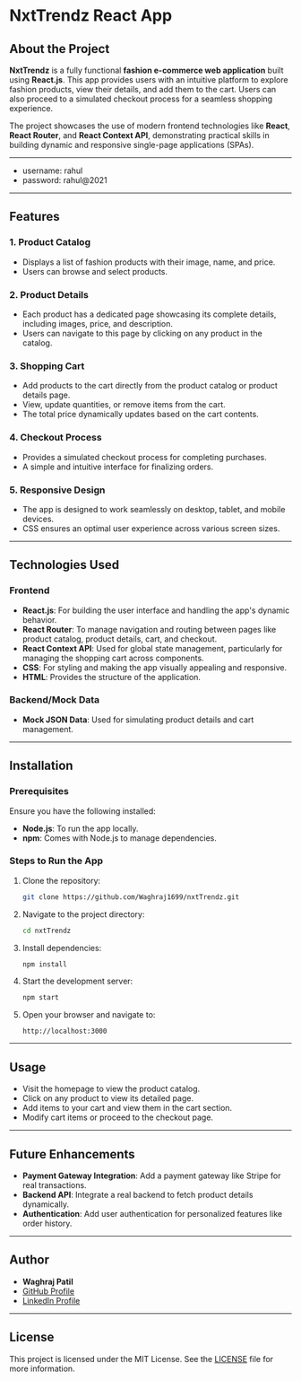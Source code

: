 
# **NxtTrendz React App**

## **About the Project**

**NxtTrendz** is a fully functional **fashion e-commerce web application** built using **React.js**. This app provides users with an intuitive platform to explore fashion products, view their details, and add them to the cart. Users can also proceed to a simulated checkout process for a seamless shopping experience.

The project showcases the use of modern frontend technologies like **React**, **React Router**, and **React Context API**, demonstrating practical skills in building dynamic and responsive single-page applications (SPAs).

---

- username: rahul
- password: rahul@2021

---

## **Features**

### **1. Product Catalog**
- Displays a list of fashion products with their image, name, and price.
- Users can browse and select products.

### **2. Product Details**
- Each product has a dedicated page showcasing its complete details, including images, price, and description.
- Users can navigate to this page by clicking on any product in the catalog.

### **3. Shopping Cart**
- Add products to the cart directly from the product catalog or product details page.
- View, update quantities, or remove items from the cart.
- The total price dynamically updates based on the cart contents.

### **4. Checkout Process**
- Provides a simulated checkout process for completing purchases.
- A simple and intuitive interface for finalizing orders.

### **5. Responsive Design**
- The app is designed to work seamlessly on desktop, tablet, and mobile devices.
- CSS ensures an optimal user experience across various screen sizes.

---

## **Technologies Used**

### **Frontend**
- **React.js**: For building the user interface and handling the app's dynamic behavior.
- **React Router**: To manage navigation and routing between pages like product catalog, product details, cart, and checkout.
- **React Context API**: Used for global state management, particularly for managing the shopping cart across components.
- **CSS**: For styling and making the app visually appealing and responsive.
- **HTML**: Provides the structure of the application.

### **Backend/Mock Data**
- **Mock JSON Data**: Used for simulating product details and cart management.

---

## **Installation**

### **Prerequisites**
Ensure you have the following installed:
- **Node.js**: To run the app locally.
- **npm**: Comes with Node.js to manage dependencies.

### **Steps to Run the App**

1. Clone the repository:
   ```bash
   git clone https://github.com/Waghraj1699/nxtTrendz.git
   ```

2. Navigate to the project directory:
   ```bash
   cd nxtTrendz
   ```

3. Install dependencies:
   ```bash
   npm install
   ```

4. Start the development server:
   ```bash
   npm start
   ```

5. Open your browser and navigate to:
   ```
   http://localhost:3000
   ```

---

## **Usage**

- Visit the homepage to view the product catalog.
- Click on any product to view its detailed page.
- Add items to your cart and view them in the cart section.
- Modify cart items or proceed to the checkout page.

---


## **Future Enhancements**

- **Payment Gateway Integration**: Add a payment gateway like Stripe for real transactions.
- **Backend API**: Integrate a real backend to fetch product details dynamically.
- **Authentication**: Add user authentication for personalized features like order history.

---


## **Author**

- **Waghraj Patil**
- [ GitHub Profile](https://github.com/waghraj1699)
- [LinkedIn Profile](https://linkedin.com/in/waghraj-patil)

---

## **License**

This project is licensed under the MIT License. See the [LICENSE](LICENSE) file for more information.
